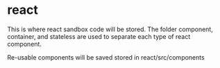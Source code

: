 # react
This is where react sandbox code will be stored. The folder component, container, and stateless are used to separate
each type of react component. 

Re-usable components will be saved stored in react/src/components